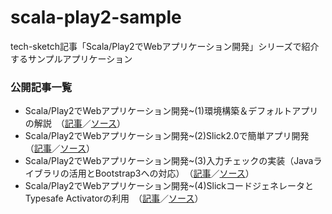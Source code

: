 scala-play2-sample
==================

tech-sketch記事「Scala/Play2でWebアプリケーション開発」シリーズで紹介するサンプルアプリケーション

### 公開記事一覧
* Scala/Play2でWebアプリケーション開発~(1)環境構築＆デフォルトアプリの解説　（[記事](http://tech-sketch.jp/2013/11/scala-play2-1.html)／[ソース](https://github.com/tech-sketch/scala-play2-sample/tree/1.0)）
* Scala/Play2でWebアプリケーション開発~(2)Slick2.0で簡単アプリ開発　（[記事](http://tech-sketch.jp/2014/01/scala-play2-2.html)／[ソース](https://github.com/tech-sketch/scala-play2-sample/tree/2.0)）
* Scala/Play2でWebアプリケーション開発~(3)入力チェックの実装（Javaライブラリの活用とBootstrap3への対応）　（[記事](http://tech-sketch.jp/2014/02/scalaplay2web3.html)／[ソース](https://github.com/tech-sketch/scala-play2-sample/tree/3.0)）
* Scala/Play2でWebアプリケーション開発~(4)SlickコードジェネレータとTypesafe Activatorの利用　（[記事](http://tech-sketch.jp/2014/05/scala-play2-4.html)／[ソース](https://github.com/tech-sketch/scala-play2-sample/tree/4.0)）

